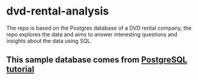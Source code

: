 # dvd-rental-analysis
The repo is based on the Postgres database of a DVD rental company, the repo explores the data and aims to answer interesting questions and insights about the data using SQL.



## This sample database comes from [PostgreSQL tutorial][Postgres]


[Postgres]: https://www.postgresqltutorial.com/postgresql-getting-started/postgresql-sample-database/
